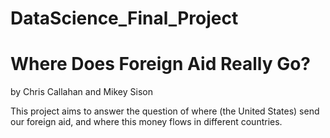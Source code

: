 # DataScience_Final_Project

# Where Does Foreign Aid Really Go?
by Chris Callahan and Mikey Sison

This project aims to answer the question of where (the United States) send our foreign aid, and where this money flows in different countries. 
